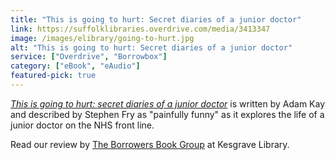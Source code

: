 ```yaml
---
title: "This is going to hurt: Secret diaries of a junior doctor"
link: https://suffolklibraries.overdrive.com/media/3413347
image: /images/elibrary/going-to-hurt.jpg
alt: "This is going to hurt: Secret diaries of a junior doctor"
service: ["Overdrive", "Borrowbox"]
category: ["eBook", "eAudio"]
featured-pick: true
---
```


[<cite>This is going to hurt: secret diaries of a junior doctor</cite>](https://suffolklibraries.overdrive.com/media/3413347) is written by Adam Kay and described by Stephen Fry as "painfully funny" as it explores the life of a junior doctor on the NHS front line.

Read our review by [The Borrowers Book Group](/new-suggestions/reviews/staff-picks/this-is-going-to-hurt-by-adam-kay/) at Kesgrave Library.
